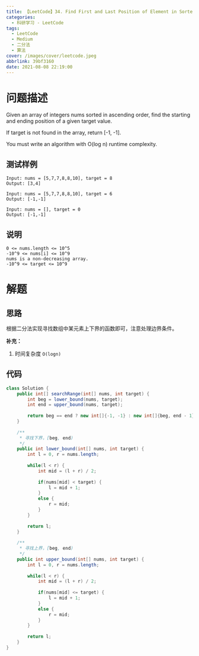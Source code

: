 ```yaml
---
title: 【LeetCode】34. Find First and Last Position of Element in Sorted Array 解题报告
categories:
  - 科研学习 - LeetCode
tags:
  - LeetCode
  - Medium
  - 二分法
  - 算法
cover: /images/cover/leetcode.jpeg
abbrlink: 39bf3160
date: 2021-08-08 22:19:00
---
```


# 问题描述

Given an array of integers nums sorted in ascending order, find the starting and ending position of a given target value.

If target is not found in the array, return [-1, -1].

You must write an algorithm with O(log n) runtime complexity.

## 测试样例

```
Input: nums = [5,7,7,8,8,10], target = 8
Output: [3,4]
```

```
Input: nums = [5,7,7,8,8,10], target = 6
Output: [-1,-1]
```

```
Input: nums = [], target = 0
Output: [-1,-1]
```

## 说明

```
0 <= nums.length <= 10^5
-10^9 <= nums[i] <= 10^9
nums is a non-decreasing array.
-10^9 <= target <= 10^9
```

# 解题

## 思路

根据二分法实现寻找数组中某元素上下界的函数即可，注意处理边界条件。

**补充：**

1. 时间复杂度 `O(logn)`

## 代码

```java
class Solution {
    public int[] searchRange(int[] nums, int target) {
        int beg = lower_bound(nums, target);
        int end = upper_bound(nums, target);
        
        return beg == end ? new int[]{-1, -1} : new int[]{beg, end - 1};
    }
    
    /**
     * 寻找下界，[beg, end)
     */
    public int lower_bound(int[] nums, int target) {
        int l = 0, r = nums.length;
        
        while(l < r) {
            int mid = (l + r) / 2;
            
            if(nums[mid] < target) {
                l = mid + 1;
            }
            else {
                r = mid;
            }
        }
        
        return l;
    }
    
    /**
     * 寻找上界，[beg, end)
     */
    public int upper_bound(int[] nums, int target) {
        int l = 0, r = nums.length;
        
        while(l < r) {
            int mid = (l + r) / 2;
            
            if(nums[mid] <= target) {
                l = mid + 1;
            }
            else {
                r = mid;
            }
        }
        
        return l;
    }
}
```


